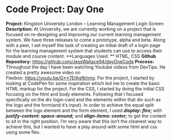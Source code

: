 # Code Project: Day One 
**Project:** Kingston University London – Learning Management Login Screen
**Description:** At University, we are currently working on a project that is focused on re-designing and improving our current learning management system. We have three releases to come a prototype, alpha and beta. Along with a peer, I set myself the task of creating an initial draft of a login page for the learning management system that students can use to access their module and course content.
**Languages Used: ** HTML, CSS
**Github Repository:** https://github.com/JessWallace94/dayOneCode
**Process:** Throughout the day I have been watching Youtube videos from DevTips. He created a pretty awesome video on Flexbox: https://youtu.be/G**7EIAgfkhmg. For the project, I started by looking at CodePen for some inspiration which led me to create the basic HTML markup for the project. For the CSS, I started by doing the initial CSS focusing on the html and body elements. Following that I focused specifically on the div login-card and the elements within that div such as the logo and the form(and it’s input). In order to achieve the equal split between the logo element and the form element, I used **_display: flex;_** with **_justify-content: space-around;_** and **_align-items: center;_** to get the content to sit in the right position. I’m very aware that this isn’t the cleanest way to achieve this, but I wanted to have a play around with some html and css using some flex.
